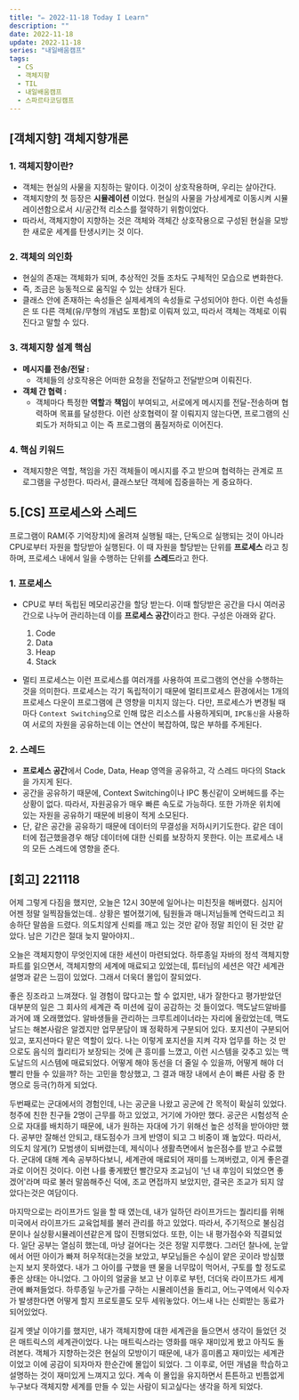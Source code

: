 ```yaml
---
title: "✏️ 2022-11-18 Today I Learn"
description: ""
date: 2022-11-18
update: 2022-11-18
series: "내일배움캠프"
tags:
  - CS
  - 객체지향
  - TIL
  - 내일배움캠프
  - 스파르타코딩캠프
---
```


## [객체지향] 객체지향개론

### 1. 객체지향이란?

- 객체는 현실의 사물을 지칭하는 말이다. 이것이 상호작용하며, 우리는 살아간다.
- 객체지향의 첫 등장은 **시뮬레이션** 이었다. 현실의 사물을 가상세계로 이동시켜 시뮬레이션함으로서 시/공간적 리소스를 절약하기 위함이었다.
- 따라서, 객체지향이 지향하는 것은 객체와 객체간 상호작용으로 구성된 현실을 모방한 새로운 세계를 탄생시키는 것 이다.

### 2. 객체의 의인화

- 현실의 존재는 객체화가 되며, 추상적인 것들 조차도 구체적인 모습으로 변화한다.
- 즉, 조금은 능동적으로 움직일 수 있는 상태가 된다.
- 클래스 안에 존재하는 속성들은 실제세계의 속성들로 구성되어야 한다. 이런 속성들은 또 다른 객체(유/무형의 개념도 포함)로 이뤄져 있고, 따라서 객체는 객체로 이뤄진다고 말할 수 있다.

### 3. 객체지향 설계 핵심

- **메시지를 전송/전달 :**
  - 객체들의 상호작용은 어떠한 요청을 전달하고 전달받으며 이뤄진다.
- **객체 간 협력 :**
  - 객체마다 특정한 **역할**과 **책임**이 부여되고, 서로에게 메시지를 전달-전송하며 협력하며 목표를 달성한다. 이런 상호협력이 잘 이뤄지지 않는다면, 프로그램의 신뢰도가 저하되고 이는 즉 프로그램의 품질저하로 이어진다.

### 4. 핵심 키워드

- 객체지향은 역할, 책임을 가진 객체들이 메시지를 주고 받으며 협력하는 관계로 프로그램을 구성한다. 따라서, 클래스보단 객체에 집중을하는 게 중요하다.

## 5.[CS] 프로세스와 스레드

프로그램이 RAM(주 기억장치)에 올려져 실행될 때는, 단독으로 실행되는 것이 아니라 CPU로부터 자원을 할당받아 실행된다.
이 때 자원을 할당받는 단위를 **프로세스** 라고 칭하며, 프로세스 내에서 일을 수행하는 단위를 **스레드**라고 한다.

### 1. 프로세스

- CPU로 부터 독립된 메모리공간을 할당 받는다. 이때 할당받은 공간을 다시 여러공간으로 나누어 관리하는데 이를 **프로세스 공간**이라고 한다. 구성은 아래와 같다.

  1. Code
  2. Data
  3. Heap
  4. Stack

- 멀티 프로세스는 이런 프로세스를 여러개를 사용하여 프로그램의 연산을 수행하는 것을 의미한다. 프로세스는 각기 독립적이기 때문에 멀티프로세스 환경에서는 1개의 프로세스 다운이 프로그램에 큰 영향을 미치지 않는다. 다만, 프로세스가 변경될 때마다 `Context Switching`으로 인해 많은 리소스를 사용하게되며, `IPC통신`을 사용하여 서로의 자원을 공유하는데 이는 연산이 복잡하여, 많은 부하를 주게된다.

### 2. 스레드

- **프로세스 공간**에서 Code, Data, Heap 영역을 공유하고, 각 스레드 마다의 Stack을 가지게 된다.
- 공간을 공유하기 때문에, Context Switching이나 IPC 통신같이 오버헤드를 주는 상황이 없다. 따라서, 자원공유가 매우 빠른 속도로 가능하다. 또한 가까운 위치에 있는 자원을 공유하기 때문에 비용이 적게 소모된다.
- 단, 같은 공간을 공유하기 때문에 데이터의 무결성을 저하시키기도한다. 같은 데이터에 접근했을경우 해당 데이터에 대한 신뢰를 보장하지 못한다. 이는 프로세스 내의 모든 스레드에 영향을 준다.

## [회고] 221118

어제 그렇게 다짐을 했지만, 오늘은 12시 30분에 일어나는 미친짓을 해버렸다. 심지어 어젠 정말 일찍잠들었는데..
상황은 벌어졌기에, 팀원들과 매니저님들께 연락드리고 죄송하단 말씀을 드렸다. 의도치않게 신뢰를 깨고 있는 것만 같아 정말 죄인이 된 것만 같았다.
남은 기간은 절대 늦지 말아야지..

오늘은 객체지향이 무엇인지에 대한 세션이 마련되었다. 하루종일 자바의 정석 객체지향파트를 읽으면서, 객체지향의 세계에 매료되고 있었는데, 튜터님의 세션은 약간 세계관 설명과 같은 느낌이 있었다. 그래서 더욱더 몰입이 잘되었다.

좋은 징조라고 느껴졌다. 일 경험이 많다고는 할 수 없지만, 내가 잘한다고 평가받았던 대부분의 일은 그 회사의 세계관 즉 미션에 깊이 공감하는 것 들이었다.
맥도날드알바를 과거에 꽤 오래했었다. 알바생들을 관리하는 크루트레이너라는 자리에 올랐었는데, 맥도날드는 해본사람은 알겠지만 업무분담이 꽤 정확하게 구분되어 있다. 포지션이 구분되어있고, 포지션마다 맡은 역할이 있다. 나는 이렇게 포지션을 지켜 각자 업무를 하는 것 만으로도 음식의 퀄리티가 보장되는 것에 큰 흥미를 느꼈고, 이런 시스템을 갖추고 있는 맥도날드의 시스템에 매료되었다. 어떻게 해야 동선을 더 줄일 수 있을까, 어떻게 해야 더 빨리 만들 수 있을까? 하는 고민을 항상했고, 그 결과 매장 내에서 손이 빠른 사람 중 한명으로 등극(?)하게 되었다.

두번째로는 군대에서의 경험인데, 나는 공군을 나왔고 공군에 간 목적이 확실히 있었다. 청주에 친한 친구들 2명이 근무를 하고 있었고, 거기에 가야만 했다. 공군은 시험성적 순으로 자대를 배치하기 때문에, 내가 원하는 자대에 가기 위해선 높은 성적을 받아야만 했다. 공부만 잘해선 안되고, 태도점수가 크게 반영이 되고 그 비중이 꽤 높았다. 따라서, 의도치 않게(?) 모범생이 되버렸는데, 제식이나 생활측면에서 높은점수를 받고 수료했다. 군대에 대해 계속 공부하다보니, 세계관에 매료되어 재미를 느껴버렸고, 이게 좋은결과로 이어진 것이다. 이런 나를 좋게봤던 빨간모자 조교님이 '넌 내 후임이 되었으면 좋겠어'라며 따로 불러 말씀해주신 덕에, 조교 면접까지 보았지만, 결국은 조교가 되지 않았다는것은 여담이다.

마지막으로는 라이프가드 일을 할 때 였는데, 내가 일하던 라이프가드는 퀄리티를 위해 미국에서 라이프가드 교육업체를 불러 관리를 하고 있었다. 따라서, 주기적으로 불심검문이나 실상황시뮬레이션같은게 많이 진행되었다. 또한, 이는 내 평가점수와 직결되었다. 일단 공부는 열심히 했는데, 마냥 걸어다는 것은 정말 지루했다. 그러던 찰나에, 눈앞에서 어떤 아이가 빠져 허우적대는것을 보았고, 부모님들은 수심이 얕은 곳이라 방심했는지 보지 못하였다. 내가 그 아이를 구했을 땐 물을 너무많이 먹어서, 구토를 할 정도로 좋은 상태는 아니었다. 그 아이의 얼굴을 보고 난 이후로 부턴, 더더욱 라이프가드 세계관에 빠져들었다. 하루종일 누군가를 구하는 시뮬레이션을 돌리고, 어느구역에서 익수자가 발생한다면 어떻게 할지 프로토콜도 모두 세워놓았다. 어느새 나는 신뢰받는 동료가 되어있었다.

길게 옛날 이야기를 했지만, 내가 객체지향에 대한 세계관을 들으면서 생각이 들었던 것은 매트릭스의 세계관이었다. 나는 매트릭스라는 영화를 매우 재미있게 봤고 아직도 돌려본다. 객체가 지향하는것은 현실의 모방이기 때문에, 내가 흥미롭고 재미있는 세계관이었고 이에 공감이 되자마자 한순간에 몰입이 되었다. 그 이후로, 어떤 개념을 학습하고 설명하는 것이 재미있게 느껴지고 있다. 계속 이 몰입을 유지하면서 튼튼하고 빈틈없게 누구보다 객체지향 세계를 만들 수 있는 사람이 되고싶다는 생각을 하게 되었다.

